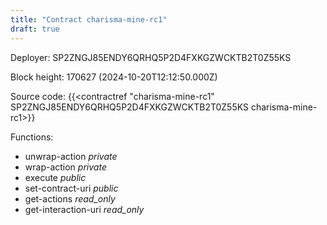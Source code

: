 ```yaml
---
title: "Contract charisma-mine-rc1"
draft: true
---
```

Deployer: SP2ZNGJ85ENDY6QRHQ5P2D4FXKGZWCKTB2T0Z55KS


 



Block height: 170627 (2024-10-20T12:12:50.000Z)

Source code: {{<contractref "charisma-mine-rc1" SP2ZNGJ85ENDY6QRHQ5P2D4FXKGZWCKTB2T0Z55KS charisma-mine-rc1>}}

Functions:

* unwrap-action _private_
* wrap-action _private_
* execute _public_
* set-contract-uri _public_
* get-actions _read_only_
* get-interaction-uri _read_only_
